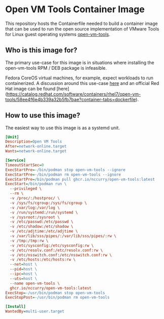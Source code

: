 # Open VM Tools Container Image

This repository hosts the Containerfile needed to build a container image that can be used to run the open source implementation of VMware Tools for Linux guest operating systems [open-vm-tools](https://docs.vmware.com/en/VMware-Tools/11.3.0/com.vmware.vsphere.vmwaretools.doc/GUID-8B6EA5B7-453B-48AA-92E5-DB7F061341D1.html). 

## Who is this image for?

The primary use-case for this image is in situations where installing the open-vm-tools RPM / DEB package is infeasible.

Fedora CoreOS virtual machines, for example, expect workloads to run containerized. A discussion around this use-case [here](https://github.com/coreos/fedora-coreos-tracker/issues/70) and an official Red Hat image can be found [here]
(https://catalog.redhat.com/software/containers/rhel7/open-vm-tools/58ee4f6e4b339a32b5fb7bae?container-tabs=dockerfile).

## How to use this image?

The easiest way to use this image is as a systemd unit.

```ini
[Unit]
Description=Open VM Tools
After=network-online.target
Wants=network-online.target

[Service]
TimeoutStartSec=0
ExecStartPre=-/bin/podman stop open-vm-tools --ignore
ExecStartPre=-/bin/podman rm open-vm-tools --ignore
ExecStartPre=/bin/podman pull ghcr.io/nccurry/open-vm-tools:latest
ExecStart=/bin/podman run \
  --privileged \
  --rm \
  -v /proc/:/hostproc/ \
  -v /sys/fs/cgroup:/sys/fs/cgroup \
  -v /var/log:/var/log \
  -v /run/systemd:/run/systemd \
  -v /sysroot:/sysroot \
  -v /etc/passwd:/etc/passwd \
  -v /etc/shadow:/etc/shadow \
  -v /etc/adjtime:/etc/adjtime \
  -v /var/lib/sss/pipes/:/var/lib/sss/pipes/:rw \
  -v /tmp:/tmp:rw \
  -v /etc/sysconfig:/etc/sysconfig:rw \
  -v /etc/resolv.conf:/etc/resolv.conf:rw \
  -v /etc/nsswitch.conf:/etc/nsswitch.conf:rw \
  -v /etc/hosts:/etc/hosts:rw \
  --net=host \
  --pid=host \
  --ipc=host \
  --uts=host \
  --name open-vm-tools \
  ghcr.io/nccurry/open-vm-tools:latest
ExecStop=-/usr/bin/podman stop open-vm-tools
ExecStopPost=-/usr/bin/podman rm open-vm-tools

[Install]
WantedBy=multi-user.target
```